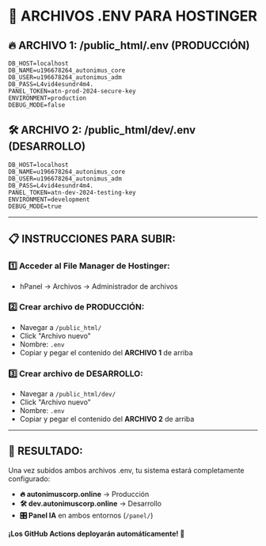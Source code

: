 # 📁 ARCHIVOS .ENV PARA HOSTINGER

## 🔥 ARCHIVO 1: /public_html/.env (PRODUCCIÓN)

```env
DB_HOST=localhost
DB_NAME=u196678264_autonimus_core
DB_USER=u196678264_autonimus_adm
DB_PASS=L4vid4esundr4m4.
PANEL_TOKEN=atn-prod-2024-secure-key
ENVIRONMENT=production
DEBUG_MODE=false
```

## 🛠️ ARCHIVO 2: /public_html/dev/.env (DESARROLLO)

```env
DB_HOST=localhost
DB_NAME=u196678264_autonimus_core
DB_USER=u196678264_autonimus_adm
DB_PASS=L4vid4esundr4m4.
PANEL_TOKEN=atn-dev-2024-testing-key
ENVIRONMENT=development
DEBUG_MODE=true
```

---

## 📋 INSTRUCCIONES PARA SUBIR:

### 1️⃣ **Acceder al File Manager de Hostinger:**
- hPanel → Archivos → Administrador de archivos

### 2️⃣ **Crear archivo de PRODUCCIÓN:**
- Navegar a `/public_html/`
- Click "Archivo nuevo"
- Nombre: `.env`
- Copiar y pegar el contenido del **ARCHIVO 1** de arriba

### 3️⃣ **Crear archivo de DESARROLLO:**
- Navegar a `/public_html/dev/`
- Click "Archivo nuevo"
- Nombre: `.env`
- Copiar y pegar el contenido del **ARCHIVO 2** de arriba

---

## 🚀 **RESULTADO:**
Una vez subidos ambos archivos .env, tu sistema estará completamente configurado:

- **🔥 autonimuscorp.online** → Producción
- **🛠️ dev.autonimuscorp.online** → Desarrollo
- **🎛️ Panel IA** en ambos entornos (`/panel/`)

**¡Los GitHub Actions deployarán automáticamente! 🚀**